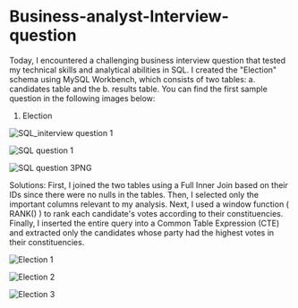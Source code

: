 # Business-analyst-Interview-question

Today, I encountered a challenging business interview question that tested my technical skills and analytical abilities in SQL. I created the "Election" schema using MySQL Workbench, which consists of two tables: 
a. candidates table and the 
b. results table. 
You can find the first sample question in the following images below:

1. Election

   
![SQL_initerview question 1](https://github.com/user-attachments/assets/7cbde44a-e771-4bba-bd67-1a90adedea9f)

![SQL question 1](https://github.com/user-attachments/assets/828caea1-0f44-4279-a27b-e3cf38783491)

![SQL question 3PNG](https://github.com/user-attachments/assets/a71fd195-4a94-40fd-a277-c591dcdb09ae)

Solutions:
First, I joined the two tables using a Full Inner Join based on their IDs since there were no nulls in the tables. Then, I selected only the important columns relevant to my analysis.
 Next, I used a window function ( RANK() ) to rank each candidate's votes according to their constituencies. 
Finally, I inserted the entire query into a Common Table Expression (CTE) and extracted only the candidates whose party had the highest votes in their constituencies.

![Election 1](https://github.com/user-attachments/assets/9911508e-6b1b-4628-8aab-afd89c8d3222)

![Election 2](https://github.com/user-attachments/assets/7adfeb75-78ee-4e8a-9bff-0de02f243c0e)

![Election 3](https://github.com/user-attachments/assets/ba7d5471-3845-4101-82d2-a423656edb31)
